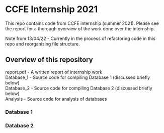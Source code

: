 # CCFE Internship 2021 #
This repo contains code from CCFE internship (summer 2021). 
Please see the report for a thorough overview of the work done over the internship.

Note from 13/04/22 - Currently in the process of refactoring code in this repo and reorganising file structure.

## Overview of this repository ##

report.pdf - A written report of internship work <br>
Database_1 - Source code for compiling Database 1 (discussed briefly below) <br>
Database_2 - Source code for compiling Database 2 (discussed briefly below) <br>
Analysis - Source code for analysis of databases <br>

### Database 1 ###


### Database 2 ###

